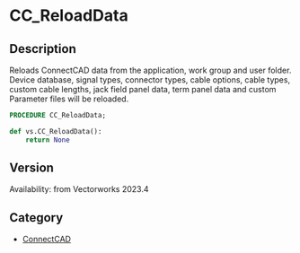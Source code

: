 # CC_ReloadData

## Description
Reloads ConnectCAD data from the application, work group and user folder. Device database, signal types, connector types, cable options, cable types, custom cable lengths, jack field panel data, term panel data and custom Parameter files will be reloaded.

```pascal
PROCEDURE CC_ReloadData;
```

```python
def vs.CC_ReloadData():
    return None
```

## Version
Availability: from Vectorworks 2023.4

## Category
* [ConnectCAD](../Categories/ConnectCAD.md)
